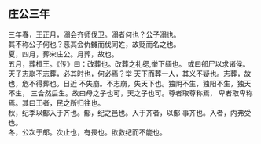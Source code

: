 ## 庄公三年

三年春，王正月，溺会齐师伐卫。溺者何也？公子溺也。  
其不称公子何也？恶其会仇雠而伐同姓，故贬而名之也。  
夏，四月，葬宋庄公。月葬，故也。  
五月，葬桓王。《传》曰：改葬也。改葬之礼缌,举下缅也。
或曰郤尸以求诸侯。天子志崩不志葬，必其时也，何必焉？举
天下而葬一人，其义不疑也。志葬，故也，危不得葬也。日近
不失崩。不志崩，失天下也。独阴不生，独阳不生，独天不生，
三合然后生。故曰母之子也可，天之子也可。尊者取尊称焉，
卑者取卑称焉。其曰王者，民之所归往也。  
秋，纪季以酅入于齐也。酅，纪之邑也。入于齐者，以酅
事齐也。入者，内弗受也。  
冬，公次于郎。次止也，有畏也。欲救纪而不能也。  

